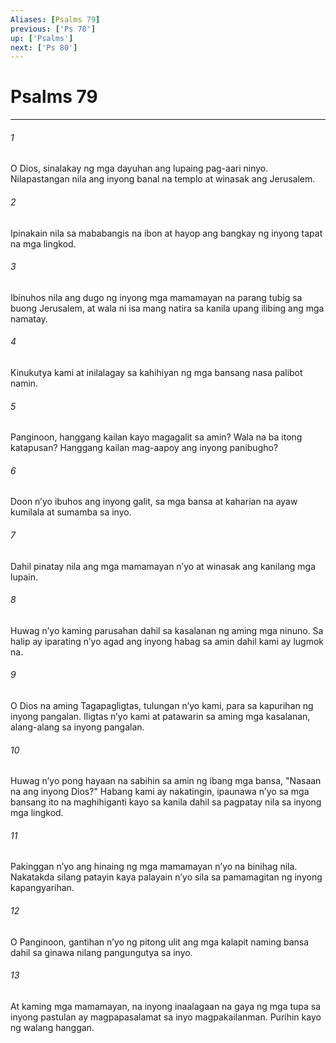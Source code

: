 ```yaml
---
Aliases: [Psalms 79]
previous: ['Ps 78']
up: ['Psalms']
next: ['Ps 80']
---
```

# Psalms 79

***

###### 1
O Dios, sinalakay ng mga dayuhan ang lupaing pag-aari ninyo. Nilapastangan nila ang inyong banal na templo at winasak ang Jerusalem. 

###### 2
Ipinakain nila sa mababangis na ibon at hayop ang bangkay ng inyong tapat na mga lingkod. 

###### 3
Ibinuhos nila ang dugo ng inyong mga mamamayan na parang tubig sa buong Jerusalem, at wala ni isa mang natira sa kanila upang ilibing ang mga namatay. 

###### 4
Kinukutya kami at inilalagay sa kahihiyan ng mga bansang nasa palibot namin. 

###### 5
Panginoon, hanggang kailan kayo magagalit sa amin? Wala na ba itong katapusan? Hanggang kailan mag-aapoy ang inyong panibugho? 

###### 6
Doon nʼyo ibuhos ang inyong galit, sa mga bansa at kaharian na ayaw kumilala at sumamba sa inyo. 

###### 7
Dahil pinatay nila ang mga mamamayan nʼyo at winasak ang kanilang mga lupain. 

###### 8
Huwag nʼyo kaming parusahan dahil sa kasalanan ng aming mga ninuno. Sa halip ay iparating nʼyo agad ang inyong habag sa amin dahil kami ay lugmok na. 

###### 9
O Dios na aming Tagapagligtas, tulungan nʼyo kami, para sa kapurihan ng inyong pangalan. Iligtas nʼyo kami at patawarin sa aming mga kasalanan, alang-alang sa inyong pangalan. 

###### 10
Huwag nʼyo pong hayaan na sabihin sa amin ng ibang mga bansa, "Nasaan na ang inyong Dios?" Habang kami ay nakatingin, ipaunawa nʼyo sa mga bansang ito na maghihiganti kayo sa kanila dahil sa pagpatay nila sa inyong mga lingkod. 

###### 11
Pakinggan nʼyo ang hinaing ng mga mamamayan nʼyo na binihag nila. Nakatakda silang patayin kaya palayain nʼyo sila sa pamamagitan ng inyong kapangyarihan. 

###### 12
O Panginoon, gantihan nʼyo ng pitong ulit ang mga kalapit naming bansa dahil sa ginawa nilang pangungutya sa inyo. 

###### 13
At kaming mga mamamayan, na inyong inaalagaan na gaya ng mga tupa sa inyong pastulan ay magpapasalamat sa inyo magpakailanman. Purihin kayo ng walang hanggan.
